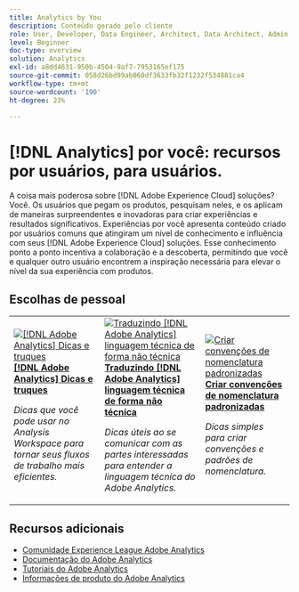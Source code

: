 ```yaml
---
title: Analytics by You
description: Conteúdo gerado pelo cliente
role: User, Developer, Data Engineer, Architect, Data Architect, Admin, Leader
level: Beginner
doc-type: overview
solution: Analytics
exl-id: a8dd4631-950b-4504-9af7-7953165ef175
source-git-commit: 058d26bd99ab060df3633fb32f1232f534881ca4
workflow-type: tm+mt
source-wordcount: '190'
ht-degree: 23%

---
```


# [!DNL Analytics] por você: recursos por usuários, para usuários.

A coisa mais poderosa sobre [!DNL Adobe Experience Cloud] soluções? Você. Os usuários que pegam os produtos, pesquisam neles, e os aplicam de maneiras surpreendentes e inovadoras para criar experiências e resultados significativos. Experiências por você apresenta conteúdo criado por usuários comuns que atingiram um nível de conhecimento e influência com seus [!DNL Adobe Experience Cloud] soluções. Esse conhecimento ponto a ponto incentiva a colaboração e a descoberta, permitindo que você e qualquer outro usuário encontrem a inspiração necessária para elevar o nível da sua experiência com produtos.

<div id="recs-overview-body-1"></div>
<div id="recs-overview-body-2"></div>
<div id="recs-overview-body-3"></div>
<div id="recs-overview-body-4"></div>
<div id="recs-overview-body-5"></div>
<div id="recs-overview-body-6"></div>

<div id="staff-picks-section">

## Escolhas de pessoal

<table>
<tr>
  <td>
    <a href="/help/analytics/analysis-workspace/tips-and-tricks/right-click-tips-and-tricks-for-more-efficient-workflows.md">
      <img alt="[!DNL Adobe Analytics] Dicas e truques" src="https://video.tv.adobe.com/v/3417736?format=jpeg" />
    </a>
    <div>
      <a href="/help/analytics/analysis-workspace/tips-and-tricks/right-click-tips-and-tricks-for-more-efficient-workflows.md">
    <strong>[!DNL Adobe Analytics] Dicas e truques</strong>
    </a>
    </div>
    <p>
    <em>Dicas que você pode usar no Analysis Workspace para tornar seus fluxos de trabalho mais eficientes.</em>
    <p>
  </td>
  <td>
    <a href="/help/marketo/programs/email-programs.md">
      <img alt="Traduzindo [!DNL Adobe Analytics] linguagem técnica de forma não técnica" src="https://video.tv.adobe.com/v/342066?format=jpeg" />
    </a>
    <div>
      <a href="/help/analytics/administration/key-admin-skills/translating-adobe-analytics-technical-language.md">
    <strong>Traduzindo [!DNL Adobe Analytics] linguagem técnica de forma não técnica</strong>
    </a>
    </div>
    <p>
    <em>Dicas úteis ao se comunicar com as partes interessadas para entender a linguagem técnica do Adobe Analytics.</em>
    <p>
  </td>
  <td>
    <a href="/help/analytics/administration/admin-tips/create-standardized-naming-conventions.md">
      <img alt="Criar convenções de nomenclatura padronizadas" src="https://cdn.experienceleague.adobe.com/thumb/10531.jpg" />
    </a>
    <div>
      <a href="/help/analytics/administration/admin-tips/create-standardized-naming-conventions.md">
    <strong>Criar convenções de nomenclatura padronizadas</strong>
    </a>
    </div>
    <p>
    <em>Dicas simples para criar convenções e padrões de nomenclatura.</em>
    <p>
  </td>
</tr>
</table>

</div>

## Recursos adicionais

* [Comunidade Experience League Adobe Analytics](https://experienceleaguecommunities.adobe.com/t5/adobe-analytics/ct-p/adobe-analytics-community?profile.language=pt)
* [Documentação do Adobe Analytics](https://experienceleague.adobe.com/docs/analytics.html?lang=pt-BR)
* [Tutoriais do Adobe Analytics](https://experienceleague.adobe.com/docs/analytics-learn/tutorials/overview.html?lang=pt-BR)
* [Informações de produto do Adobe Analytics](https://business.adobe.com/br/products/analytics/adobe-analytics.html)
